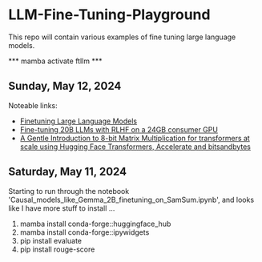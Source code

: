 # LLM-Fine-Tuning-Playground

This repo will contain various examples of fine tuning large language models.

*** mamba activate ftllm ***

## Sunday, May 12, 2024

Noteable links:

* [Finetuning Large Language Models](https://magazine.sebastianraschka.com/p/finetuning-large-language-models)
* [Fine-tuning 20B LLMs with RLHF on a 24GB consumer GPU](https://huggingface.co/blog/trl-peft)
* [A Gentle Introduction to 8-bit Matrix Multiplication for transformers at scale using Hugging Face Transformers, Accelerate and bitsandbytes](https://huggingface.co/blog/hf-bitsandbytes-integration)

## Saturday, May 11, 2024

Starting to run through the notebook 'Causal_models_like_Gemma_2B_finetuning_on_SamSum.ipynb', and looks like I have more stuff to install ...

 1) mamba install conda-forge::huggingface_hub
 2) mamba install conda-forge::ipywidgets
 3) pip install evaluate
 4) pip install rouge-score


